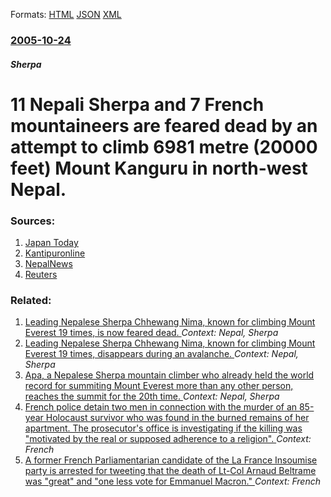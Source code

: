 
Formats: [HTML](/news/2005/10/24/11-nepali-sherpa-and-7-french-mountaineers-are-feared-dead-by-an-attempt-to-climb-6981-metre-20000-feet-mount-kanguru-in-north-west-nepal.html)  [JSON](/news/2005/10/24/11-nepali-sherpa-and-7-french-mountaineers-are-feared-dead-by-an-attempt-to-climb-6981-metre-20000-feet-mount-kanguru-in-north-west-nepal.json)  [XML](/news/2005/10/24/11-nepali-sherpa-and-7-french-mountaineers-are-feared-dead-by-an-attempt-to-climb-6981-metre-20000-feet-mount-kanguru-in-north-west-nepal.xml)  

### [2005-10-24](/news/2005/10/24/index.md)

##### Sherpa
#  11 Nepali Sherpa and 7 French mountaineers are feared dead by an attempt to climb 6981 metre (20000 feet) Mount Kanguru in north-west Nepal. 




### Sources:

1. [Japan Today](http://www.japantoday.com/e/?content=news&cat=7&id=353130)
2. [Kantipuronline](http://www.kantipuronline.com/kolnews.php?&nid=55332)
3. [NepalNews](http://www.nepalnews.com/archive/2005/oct/oct24/news04.php)
4. [Reuters](http://www.alertnet.org/thenews/newsdesk/SP156704.htm)

### Related:

1. [Leading Nepalese Sherpa Chhewang Nima, known for climbing Mount Everest 19 times, is now feared dead. ](/news/2010/10/25/leading-nepalese-sherpa-chhewang-nima-known-for-climbing-mount-everest-19-times-is-now-feared-dead.md) _Context: Nepal, Sherpa_
2. [Leading Nepalese Sherpa Chhewang Nima, known for climbing Mount Everest 19 times, disappears during an avalanche. ](/news/2010/10/24/leading-nepalese-sherpa-chhewang-nima-known-for-climbing-mount-everest-19-times-disappears-during-an-avalanche.md) _Context: Nepal, Sherpa_
3. [Apa, a Nepalese Sherpa mountain climber who already held the world record for summiting Mount Everest more than any other person, reaches the summit for the 20th time. ](/news/2010/05/22/apa-a-nepalese-sherpa-mountain-climber-who-already-held-the-world-record-for-summiting-mount-everest-more-than-any-other-person-reaches-th.md) _Context: Nepal, Sherpa_
4. [French police detain two men in connection with the murder of an 85-year Holocaust survivor who was found in the burned remains of her apartment. The prosecutor's office is investigating if the killing was "motivated by the real or supposed adherence to a religion". ](/news/2018/03/26/french-police-detain-two-men-in-connection-with-the-murder-of-an-85-year-holocaust-survivor-who-was-found-in-the-burned-remains-of-her-apart.md) _Context: French_
5. [A former French Parliamentarian candidate of the La France Insoumise party is arrested for tweeting that the death of Lt-Col Arnaud Beltrame was "great" and "one less vote for Emmanuel Macron." ](/news/2018/03/25/a-former-french-parliamentarian-candidate-of-the-la-france-insoumise-party-is-arrested-for-tweeting-that-the-death-of-lt-col-arnaud-beltrame.md) _Context: French_
